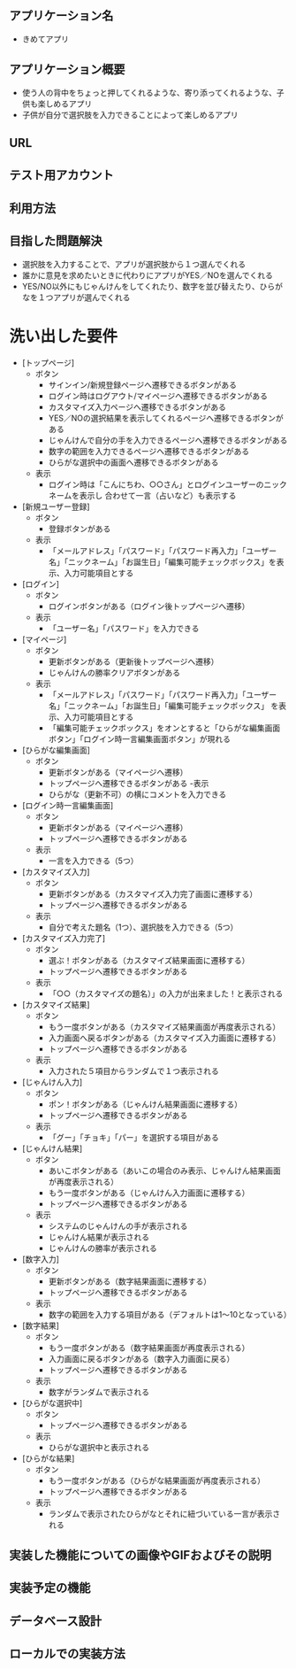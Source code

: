 ## アプリケーション名
- きめてアプリ

## アプリケーション概要
- 使う人の背中をちょっと押してくれるような、寄り添ってくれるような、子供も楽しめるアプリ
- 子供が自分で選択肢を入力できることによって楽しめるアプリ

## URL
## テスト用アカウント
## 利用方法

## 目指した問題解決
- 選択肢を入力することで、アプリが選択肢から１つ選んでくれる
- 誰かに意見を求めたいときに代わりにアプリがYES／NOを選んでくれる
- YES/NO以外にもじゃんけんをしてくれたり、数字を並び替えたり、ひらがなを１つアプリが選んでくれる

# 洗い出した要件
- [トップページ]
  - ボタン
    - サインイン/新規登録ページへ遷移できるボタンがある
    - ログイン時はログアウト/マイページへ遷移できるボタンがある
    - カスタマイズ入力ページへ遷移できるボタンがある
    - YES／NOの選択結果を表示してくれるページへ遷移できるボタンがある
    - じゃんけんで自分の手を入力できるページへ遷移できるボタンがある
    - 数字の範囲を入力できるページへ遷移できるボタンがある
    - ひらがな選択中の画面へ遷移できるボタンがある
  - 表示
    - ログイン時は「こんにちわ、○○さん」とログインユーザーのニックネームを表示し 合わせて一言（占いなど）も表示する
- [新規ユーザー登録]
  - ボタン
    - 登録ボタンがある
  - 表示
    - 「メールアドレス」「パスワード」「パスワード再入力」「ユーザー名」「ニックネーム」「お誕生日」「編集可能チェックボックス」を表示、入力可能項目とする
- [ログイン]
  - ボタン
    - ログインボタンがある（ログイン後トップページへ遷移）
  - 表示
    - 「ユーザー名」「パスワード」を入力できる
- [マイページ]
  - ボタン
    - 更新ボタンがある（更新後トップページへ遷移）
    - じゃんけんの勝率クリアボタンがある
  - 表示
    - 「メールアドレス」「パスワード」「パスワード再入力」「ユーザー名」「ニックネーム」「お誕生日」「編集可能チェックボックス」 を表示、入力可能項目とする
    - 「編集可能チェックボックス」をオンとすると「ひらがな編集画面ボタン」「ログイン時一言編集画面ボタン」が現れる
- [ひらがな編集画面]
  - ボタン
    - 更新ボタンがある（マイページへ遷移）
    - トップページへ遷移できるボタンがある
  -表示
    - ひらがな（更新不可）の横にコメントを入力できる
- [ログイン時一言編集画面]
  - ボタン
    - 更新ボタンがある（マイページへ遷移）
    - トップページへ遷移できるボタンがある
  - 表示
    - 一言を入力できる（5つ）
- [カスタマイズ入力]
  - ボタン
    - 更新ボタンがある（カスタマイズ入力完了画面に遷移する）
    - トップページへ遷移できるボタンがある
  - 表示
    - 自分で考えた題名（1つ）、選択肢を入力できる（5つ）
- [カスタマイズ入力完了]
  - ボタン
    - 選ぶ！ボタンがある（カスタマイズ結果画面に遷移する）
    - トップページへ遷移できるボタンがある
  - 表示
    - 「○○（カスタマイズの題名）」の入力が出来ました！と表示される
- [カスタマイズ結果]
  - ボタン
    - もう一度ボタンがある（カスタマイズ結果画面が再度表示される）
    - 入力画面へ戻るボタンがある（カスタマイズ入力画面に遷移する）
    - トップページへ遷移できるボタンがある 
  - 表示
    - 入力された５項目からランダムで１つ表示される
- [じゃんけん入力]
  - ボタン
    - ポン！ボタンがある（じゃんけん結果画面に遷移する）
    - トップページへ遷移できるボタンがある
  - 表示
    - 「グー」「チョキ」「パー」を選択する項目がある
- [じゃんけん結果]
  - ボタン
    - あいこボタンがある（あいこの場合のみ表示、じゃんけん結果画面が再度表示される）
    - もう一度ボタンがある（じゃんけん入力画面に遷移する）
    - トップページへ遷移できるボタンがある
  - 表示
    - システムのじゃんけんの手が表示される
    - じゃんけん結果が表示される
    - じゃんけんの勝率が表示される
- [数字入力]
  - ボタン
    - 更新ボタンがある（数字結果画面に遷移する） 
    - トップページへ遷移できるボタンがある
  - 表示
    - 数字の範囲を入力する項目がある（デフォルトは1〜10となっている）
- [数字結果]
  - ボタン
    - もう一度ボタンがある（数字結果画面が再度表示される）
    - 入力画面に戻るボタンがある（数字入力画面に戻る）
    - トップページへ遷移できるボタンがある
  - 表示
    - 数字がランダムで表示される
- [ひらがな選択中]
  - ボタン
    - トップページへ遷移できるボタンがある
  - 表示
    - ひらがな選択中と表示される
- [ひらがな結果]
  - ボタン
    - もう一度ボタンがある（ひらがな結果画面が再度表示される）
    - トップページへ遷移できるボタンがある
  - 表示
    - ランダムで表示されたひらがなとそれに紐づいている一言が表示される

## 実装した機能についての画像やGIFおよびその説明
## 実装予定の機能
## データベース設計
## ローカルでの実装方法